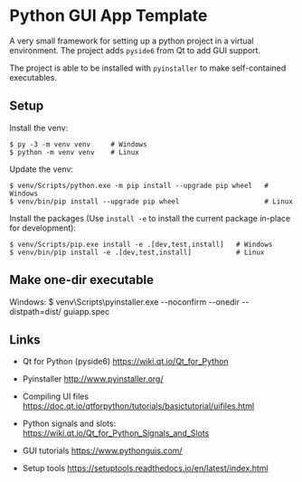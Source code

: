 # Python GUI App Template

A very small framework for setting up a python project in a virtual environment.
The project adds `pyside6` from Qt to add GUI support.

The project is able to be installed with `pyinstaller` to make self-contained
executables.


## Setup

Install the venv:

    $ py -3 -m venv venv     # Windows
    $ python -m venv venv    # Linux

Update the venv:

    $ venv/Scripts/python.exe -m pip install --upgrade pip wheel   # Windows
    $ venv/bin/pip install --upgrade pip wheel                     # Linux

Install the packages (Use `install -e` to install the current package in-place
for development):

    $ venv/Scripts/pip.exe install -e .[dev,test,install]   # Windows
    $ venv/bin/pip install -e .[dev,test,install]           # Linux

## Make one-dir executable

Windows:
    $ venv\Scripts\pyinstaller.exe --noconfirm --onedir --distpath=dist/ guiapp.spec


## Links

- Qt for Python (pyside6)
  https://wiki.qt.io/Qt_for_Python

- Pyinstaller
  http://www.pyinstaller.org/

- Compiling UI files
  https://doc.qt.io/qtforpython/tutorials/basictutorial/uifiles.html

- Python signals and slots:
  https://wiki.qt.io/Qt_for_Python_Signals_and_Slots

- GUI tutorials
  https://www.pythonguis.com/

- Setup tools
  https://setuptools.readthedocs.io/en/latest/index.html
